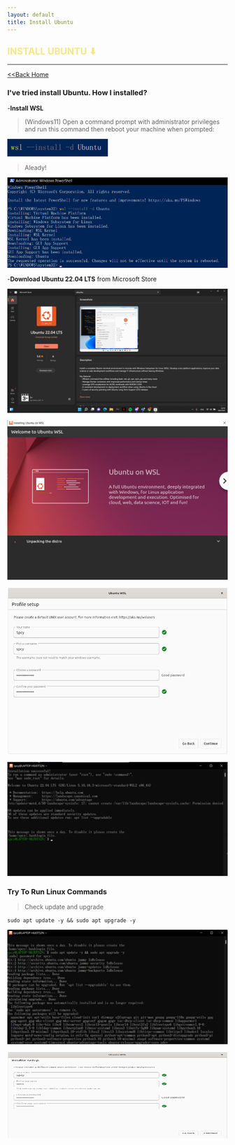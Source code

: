```yaml
---
layout: default
title: Install Ubuntu
---
```


<h2 style="color:#F7E684"> <b> INSTALL UBUNTU ⬇ </b> </h2>

---

[<<Back Home]

[<<Back Home]: https://spcyr.github.io/


### I've tried install Ubuntu. How I installed?


-__Install WSL__
  >(Windows11) Open a command prompt with administrator privileges and run this command then reboot your machine when prompted:

![](git/install_WSL.png)

  >Aleady!
 
![](git/alr.png)


-__Download Ubuntu 22.04 LTS__ from Microsoft Store

![](git/ubuntu.png) 
  
![](git/welcome.png)
  
![](git/00.png)
  
![](git/spcy.png)
  
  
### __Try To Run Linux Commands__
  
>Check update and upgrade
  
```
sudo apt update -y && sudo apt upgrade -y
```

![](git/01.png)


<img align="right" width="600" height="200" src="https://github.com/SpcyR/SpcyR.github.io/blob/main/git/00.png">
